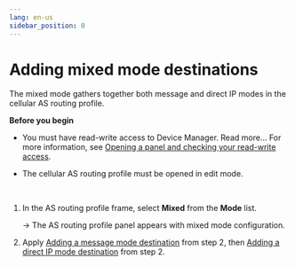 ```yaml
---
lang: en-us
sidebar_position: 0
---
```


# Adding mixed mode destinations

The mixed mode gathers together both message and direct IP modes in the
cellular AS routing profile.

**Before you begin**

- You must have read-write access to Device Manager. Read more\... For
  more information, see [Opening a panel and checking your read-write access](../use-interface.md#opening-a-panel-and-checking-your-read-write-access).

- The cellular AS routing profile must be opened in edit mode.

 

1.  In the AS routing profile frame, select **Mixed** from the **Mode**
    list.

    -\> The AS routing profile panel appears with mixed mode
    configuration.

2.  Apply [Adding a message mode destination](dmug-add-message-mode-destination) from step 2, then [Adding a     direct IP mode destination](dmug-add-direct-ip-mode-destination)
    from step 2.
